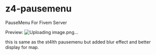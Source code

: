 # z4-pausemenu
PauseMenu For Fivem Server

Preview:
![Uploading image.png…]()




this is same as the st4lth pausemenu but added blur effect and better display for map.
